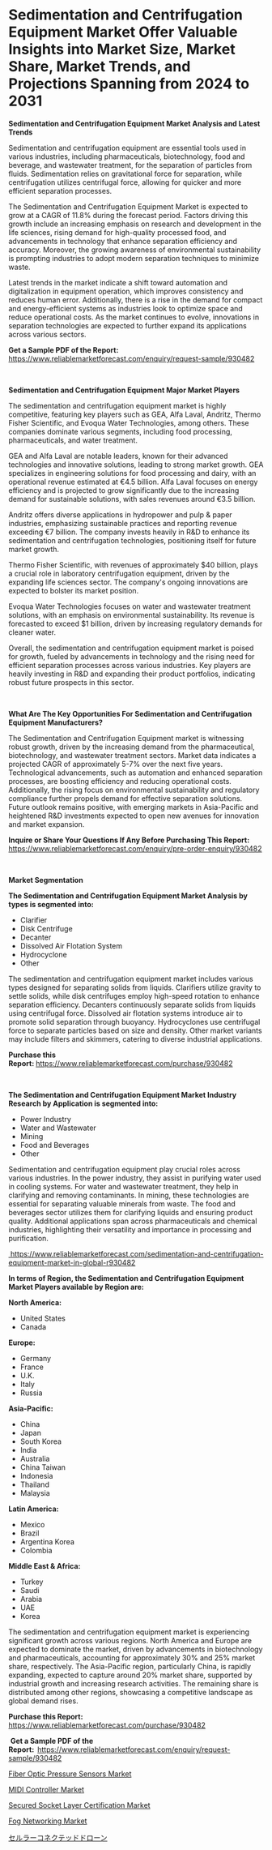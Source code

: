 <p><h1>Sedimentation and Centrifugation Equipment Market Offer Valuable Insights into Market Size, Market Share, Market Trends, and Projections Spanning from 2024 to 2031</h1></p><p><strong>Sedimentation and Centrifugation Equipment Market Analysis and Latest Trends</strong></p>
<p><p>Sedimentation and centrifugation equipment are essential tools used in various industries, including pharmaceuticals, biotechnology, food and beverage, and wastewater treatment, for the separation of particles from fluids. Sedimentation relies on gravitational force for separation, while centrifugation utilizes centrifugal force, allowing for quicker and more efficient separation processes.</p><p>The Sedimentation and Centrifugation Equipment Market is expected to grow at a CAGR of 11.8% during the forecast period. Factors driving this growth include an increasing emphasis on research and development in the life sciences, rising demand for high-quality processed food, and advancements in technology that enhance separation efficiency and accuracy. Moreover, the growing awareness of environmental sustainability is prompting industries to adopt modern separation techniques to minimize waste.</p><p>Latest trends in the market indicate a shift toward automation and digitalization in equipment operation, which improves consistency and reduces human error. Additionally, there is a rise in the demand for compact and energy-efficient systems as industries look to optimize space and reduce operational costs. As the market continues to evolve, innovations in separation technologies are expected to further expand its applications across various sectors.</p></p>
<p><strong>Get a Sample PDF of the Report:&nbsp;</strong> <a href="https://www.reliablemarketforecast.com/enquiry/request-sample/930482">https://www.reliablemarketforecast.com/enquiry/request-sample/930482</a></p>
<p>&nbsp;</p>
<p><strong>Sedimentation and Centrifugation Equipment Major Market Players</strong></p>
<p><p>The sedimentation and centrifugation equipment market is highly competitive, featuring key players such as GEA, Alfa Laval, Andritz, Thermo Fisher Scientific, and Evoqua Water Technologies, among others. These companies dominate various segments, including food processing, pharmaceuticals, and water treatment.</p><p>GEA and Alfa Laval are notable leaders, known for their advanced technologies and innovative solutions, leading to strong market growth. GEA specializes in engineering solutions for food processing and dairy, with an operational revenue estimated at €4.5 billion. Alfa Laval focuses on energy efficiency and is projected to grow significantly due to the increasing demand for sustainable solutions, with sales revenues around €3.5 billion.</p><p>Andritz offers diverse applications in hydropower and pulp & paper industries, emphasizing sustainable practices and reporting revenue exceeding €7 billion. The company invests heavily in R&D to enhance its sedimentation and centrifugation technologies, positioning itself for future market growth.</p><p>Thermo Fisher Scientific, with revenues of approximately $40 billion, plays a crucial role in laboratory centrifugation equipment, driven by the expanding life sciences sector. The company's ongoing innovations are expected to bolster its market position.</p><p>Evoqua Water Technologies focuses on water and wastewater treatment solutions, with an emphasis on environmental sustainability. Its revenue is forecasted to exceed $1 billion, driven by increasing regulatory demands for cleaner water.</p><p>Overall, the sedimentation and centrifugation equipment market is poised for growth, fueled by advancements in technology and the rising need for efficient separation processes across various industries. Key players are heavily investing in R&D and expanding their product portfolios, indicating robust future prospects in this sector.</p></p>
<p>&nbsp;</p>
<p><strong>What Are The Key Opportunities For Sedimentation and Centrifugation Equipment Manufacturers?</strong></p>
<p><p>The Sedimentation and Centrifugation Equipment market is witnessing robust growth, driven by the increasing demand from the pharmaceutical, biotechnology, and wastewater treatment sectors. Market data indicates a projected CAGR of approximately 5-7% over the next five years. Technological advancements, such as automation and enhanced separation processes, are boosting efficiency and reducing operational costs. Additionally, the rising focus on environmental sustainability and regulatory compliance further propels demand for effective separation solutions. Future outlook remains positive, with emerging markets in Asia-Pacific and heightened R&D investments expected to open new avenues for innovation and market expansion.</p></p>
<p><strong>Inquire or Share Your Questions If Any Before Purchasing This Report:</strong> <a href="https://www.reliablemarketforecast.com/enquiry/pre-order-enquiry/930482">https://www.reliablemarketforecast.com/enquiry/pre-order-enquiry/930482</a></p>
<p>&nbsp;</p>
<p><strong>Market Segmentation</strong></p>
<p><strong>The Sedimentation and Centrifugation Equipment Market Analysis by types is segmented into:</strong></p>
<p><ul><li>Clarifier</li><li>Disk Centrifuge</li><li>Decanter</li><li>Dissolved Air Flotation System</li><li>Hydrocyclone</li><li>Other</li></ul></p>
<p><p>The sedimentation and centrifugation equipment market includes various types designed for separating solids from liquids. Clarifiers utilize gravity to settle solids, while disk centrifuges employ high-speed rotation to enhance separation efficiency. Decanters continuously separate solids from liquids using centrifugal force. Dissolved air flotation systems introduce air to promote solid separation through buoyancy. Hydrocyclones use centrifugal force to separate particles based on size and density. Other market variants may include filters and skimmers, catering to diverse industrial applications.</p></p>
<p><strong>Purchase this Report:&nbsp;</strong><a href="https://www.reliablemarketforecast.com/purchase/930482">https://www.reliablemarketforecast.com/purchase/930482</a></p>
<p>&nbsp;</p>
<p><strong>The Sedimentation and Centrifugation Equipment Market Industry Research by Application is segmented into:</strong></p>
<p><ul><li>Power Industry</li><li>Water and Wastewater</li><li>Mining</li><li>Food and Beverages</li><li>Other</li></ul></p>
<p><p>Sedimentation and centrifugation equipment play crucial roles across various industries. In the power industry, they assist in purifying water used in cooling systems. For water and wastewater treatment, they help in clarifying and removing contaminants. In mining, these technologies are essential for separating valuable minerals from waste. The food and beverages sector utilizes them for clarifying liquids and ensuring product quality. Additional applications span across pharmaceuticals and chemical industries, highlighting their versatility and importance in processing and purification.</p></p>
<p><a href="https://www.reliablemarketforecast.com/sedimentation-and-centrifugation-equipment-market-in-global-r930482">&nbsp;https://www.reliablemarketforecast.com/sedimentation-and-centrifugation-equipment-market-in-global-r930482</a></p>
<p><strong>In terms of Region, the Sedimentation and Centrifugation Equipment Market Players available by Region are:</strong></p>
<p>
    <p> <strong> North America: </strong>
        <ul>
            <li>United States</li>
            <li>Canada</li>
        </ul>
        </p> 
    <p> <strong> Europe: </strong>
        <ul>
            <li>Germany</li>
            <li>France</li>
            <li>U.K.</li>
            <li>Italy</li>
            <li>Russia</li>
        </ul>
        </p> 
    <p> <strong> Asia-Pacific: </strong>
        <ul>
            <li>China</li>
            <li>Japan</li>
            <li>South Korea</li>
            <li>India</li>
            <li>Australia</li>
            <li>China Taiwan</li>
            <li>Indonesia</li>
            <li>Thailand</li>
            <li>Malaysia</li>
        </ul>
        </p> 
    <p> <strong> Latin America: </strong>
        <ul>
            <li>Mexico</li>
            <li>Brazil</li>
            <li>Argentina Korea</li>
            <li>Colombia</li>
        </ul>
        </p> 
    <p> <strong> Middle East & Africa: </strong>
        <ul>
            <li>Turkey</li>
            <li>Saudi</li>
            <li>Arabia</li>
            <li>UAE</li>
            <li>Korea</li>
        </ul>
    </p>
    </p>
<p><p>The sedimentation and centrifugation equipment market is experiencing significant growth across various regions. North America and Europe are expected to dominate the market, driven by advancements in biotechnology and pharmaceuticals, accounting for approximately 30% and 25% market share, respectively. The Asia-Pacific region, particularly China, is rapidly expanding, expected to capture around 20% market share, supported by industrial growth and increasing research activities. The remaining share is distributed among other regions, showcasing a competitive landscape as global demand rises.</p></p>
<p><strong>Purchase this Report: </strong><a href="https://www.reliablemarketforecast.com/purchase/930482">https://www.reliablemarketforecast.com/purchase/930482</a></p>
<p>&nbsp;<strong>Get a Sample PDF of the Report:&nbsp;&nbsp;</strong><a href="https://www.reliablemarketforecast.com/enquiry/request-sample/930482">https://www.reliablemarketforecast.com/enquiry/request-sample/930482</a></p>
<p><strong></strong></p>
<p><p><a href="https://www.linkedin.com/pulse/fiber-optic-pressure-sensors-market-global-regional-analysis-wry5f?trackingId=7z04CVx5TfO2Q6NjJGYjjg%3D%3D">Fiber Optic Pressure Sensors Market</a></p><p><a href="https://medium.com/@adribbs56546/the-global-market-overview-of-the-midi-controller-market-provides-a-unique-perspective-on-the-key-4a942218b104">MIDI Controller Market</a></p><p><a href="https://github.com/CliffMedina6/Market-Research-Report-List-6/blob/main/secured-socket-layer-certification-market.md">Secured Socket Layer Certification Market</a></p><p><a href="https://www.linkedin.com/pulse/fog-networking-market-global-regional-analysis-focus-region-napzf?trackingId=fH%2FAYTmURHq4HTDcvnU8UA%3D%3D">Fog Networking Market</a></p><p><a href="https://medium.com/@leroystapc/cellular-connected-drone-market-%E3%81%AE%E3%82%B0%E3%83%AD%E3%83%BC%E3%83%90%E3%83%AB%E5%B8%82%E5%A0%B4%E6%A6%82%E8%A6%81%E3%81%AF-%E4%B8%96%E7%95%8C%E3%81%8A%E3%82%88%E3%81%B3%E4%B8%BB%E8%A6%81%E5%B8%82%E5%A0%B4%E3%81%AB%E3%81%8A%E3%81%91%E3%82%8B%E6%A5%AD%E7%95%8C%E3%81%AB%E5%BD%B1%E9%9F%BF%E3%82%92%E4%B8%8E%E3%81%88%E3%82%8B%E4%B8%BB%E8%A6%81%E3%81%AA%E3%83%88%E3%83%AC%E3%83%B3%E3%83%89%E3%81%AB%E3%81%A4%E3%81%84%E3%81%A6-%E7%8B%AC%E8%87%AA%E3%81%AE%E8%A6%96%E7%82%B9%E3%82%92%E6%8F%90%E4%BE%9B%E3%81%97%E3%81%BE%E3%81%99-49de10e78ce5">セルラーコネクテッドドローン</a></p></p>